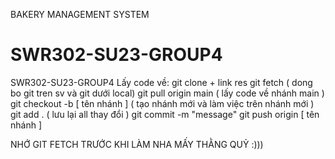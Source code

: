 BAKERY MANAGEMENT SYSTEM
# SWR302-SU23-GROUP4
SWR302-SU23-GROUP4
Lấy code về:
git clone + link res
git fetch ( dong bo git tren sv và git dưới local)
git pull origin main ( lấy code về nhánh main )
git checkout -b [ tên nhánh ] ( tạo nhánh mới và làm việc trên nhánh mới )
git add . ( lưu lại all thay đổi )
git commit -m "message"
git push origin [ tên nhánh ]

NHỚ GIT FETCH TRƯỚC KHI LÀM NHA MẤY THẰNG QUỶ :)))

